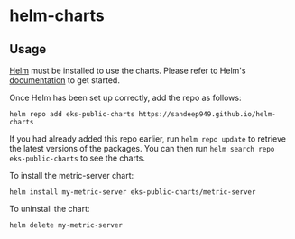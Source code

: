 # helm-charts
## Usage

[Helm](https://helm.sh) must be installed to use the charts.  Please refer to
Helm's [documentation](https://helm.sh/docs) to get started.

Once Helm has been set up correctly, add the repo as follows:

  `helm repo add eks-public-charts https://sandeep949.github.io/helm-charts`

If you had already added this repo earlier, run `helm repo update` to retrieve
the latest versions of the packages.  You can then run `helm search repo
eks-public-charts` to see the charts.

To install the metric-server chart:

    helm install my-metric-server eks-public-charts/metric-server

To uninstall the chart:

    helm delete my-metric-server